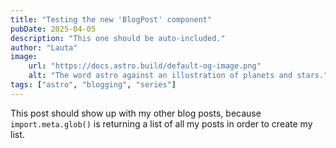 ```yaml
---
title: "Testing the new 'BlogPost' component"
pubDate: 2025-04-05
description: "This one should be auto-included."
author: "Lauta"
image:
    url: "https://docs.astro.build/default-og-image.png"
    alt: "The word astro against an illustration of planets and stars."
tags: ["astro", "blogging", "series"]
---
```

This post should show up with my other blog posts, because `import.meta.glob()` is returning a list of all my posts in order to create my list.